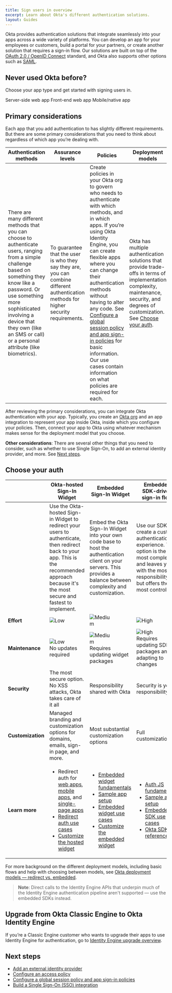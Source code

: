 ```yaml
---
title: Sign users in overview
excerpt: Learn about Okta's different authentication solutions.
layout: Guides
---
```


Okta provides authentication solutions that integrate seamlessly into your apps across a wide variety of platforms. You can develop an app for your employees or customers, build a portal for your partners, or create another solution that requires a sign-in flow. Our solutions are built on top of the [OAuth 2.0 / OpenID Connect](/docs/concepts/oauth-openid/) standard, and Okta also supports other options such as [SAML](/docs/concepts/saml/).

## Never used Okta before?

Choose your app type and get started with signing users in.

<Cards>
  <Card href="/docs/guides/quickstart/main/#server-side-web-app" headerImage="/img/app-types/icon-server.png">Server-side web app</Card>
  <Card href="/docs/guides/quickstart/main/#front-end-web-app" headerImage="/img/app-types/icon-spa.png">Front-end web app</Card>
  <Card href="/docs/guides/quickstart/main/#mobile-native-app" headerImage="/img/app-types/icon-mobile-app.png">Mobile/native app</Card>
</Cards>

## Primary considerations

Each app that you add authentication to has slightly different requirements. But there are some primary considerations that you need to think about regardless of which app you’re dealing with.

| Authentication methods | Assurance levels | Policies | Deployment models |
| ---------------------- | ---------------- | -------- | ----------------- |
| There are many different methods that you can choose to authenticate users, ranging from a simple challenge based on something they know like a password. Or use something more sophisticated involving a device that they own (like an SMS or call) or a personal attribute (like biometrics). | To guarantee that the user is who they say they are, you can combine different authentication methods for higher security requirements. | Create policies in your Okta org to govern who needs to authenticate with which methods, and in which apps. If you’re using Okta Identity Engine, you can create flexible apps where you can change their authentication methods without having to alter any code. See [Configure a global session policy and app sign-in policies](/docs/guides/configure-signon-policy/main/) for basic information. Our use cases contain information on what policies are required for each. | Okta has multiple authentication solutions that provide trade-offs in terms of implementation complexity, maintenance, security, and degrees of customization. See [Choose your auth](#choose-your-auth). |

After reviewing the primary considerations, you can integrate Okta authentication with your app. Typically, you create an [Okta org](/docs/concepts/okta-organizations/) and an app integration to represent your app inside Okta, inside which you configure your policies. Then, connect your app to Okta using whatever mechanism makes sense for the deployment model that you choose.

**Other considerations**: There are several other things that you need to consider, such as whether to use Single Sign-On, to add an external identity provider, and more. See [Next steps](#next-steps).

## Choose your auth

| &nbsp; | Okta-hosted Sign-In Widget | Embedded Sign-In Widget | Embedded SDK-driven sign-in flow|
| ------ | -------------------------- | ----------------------- | ------------------------- |
| &nbsp; | Use the Okta-hosted Sign-in Widget to redirect your users to authenticate, then redirect back to your app. This is the recommended approach because it's the most secure and fastest to implement. | Embed the Okta Sign-In Widget into your own code base to host the authentication client on your servers. This provides a balance between complexity and customization. | Use our SDKs to create a custom authentication experience. This option is the most complex and leaves you with the most responsibility, but offers the most control. |
| **Effort** | <span style="width: 50%;display:block">![Low](/img/ratings/low.png)</span> | <span style="width: 50%;display:block">![Medium](/img/ratings/medium.png)</span> | <span style="width: 50%;display:block">![High](/img/ratings/high.png)</span> |
| **Maintenance** | <span style="width: 50%;display:block">![Low](/img/ratings/low.png)</span> No updates required | <span style="width: 50%;display:block">![Medium](/img/ratings/medium.png)</span> Requires updating widget packages | <span style="width: 50%;display:block">![High](/img/ratings/high.png)</span> Requires updating SDK packages and adapting to changes |
| **Security** | The most secure option. No XSS attacks, Okta takes care of it all | Responsibility shared with Okta | Security is your responsibility |
| **Customization** | Managed branding and customization options for domains, emails, sign-in page, and more. | Most substantial customization options | Full customization |
| **Learn more** | <ul><li>Redirect auth for [web apps](/docs/guides/sign-into-web-app-redirect/), [mobile apps](/docs/guides/sign-into-mobile-app-redirect/), and [single-page apps](/docs/guides/sign-into-spa-redirect/)</li><li>[Redirect auth use cases](/docs/guides/sampleapp-oie-redirectauth/android/main/)</li><li>[Customize the hosted widget](/docs/guides/custom-widget/main/#style-the-okta-hosted-sign-in-widget)</li></ul> | <ul><li>[Embedded widget fundamentals](/docs/guides/embedded-siw/)</li><li>[Sample app setup](/docs/guides/set-up-org/)</li><li>[Embedded widget use cases](/docs/guides/oie-embedded-widget-use-case-load/)</li><li>[Customize the embedded widget](/docs/guides/custom-widget/main/#style-the-self-hosted-sign-in-widget)</li></ul> | <ul><li>[Auth JS fundamentals](/docs/guides/auth-js/)</li><li>[Sample app setup](/docs/guides/oie-embedded-common-org-setup/android/main/)</li><li>[Embedded SDK use cases](/docs/guides/oie-embedded-sdk-use-case-basic-sign-in/)</li><li>[Okta SDKs reference](/code/)</li></ul>|

For more background on the different deployment models, including basic flows and help with choosing between models, see [Okta deployment models &mdash; redirect vs. embedded](/docs/concepts/redirect-vs-embedded/).

> **Note**: Direct calls to the Identity Engine APIs that underpin much of the Identity Engine authentication pipeline aren't supported &mdash; use the embedded SDKs instead.

<EmbeddedBrowserWarning />

## Upgrade from Okta Classic Engine to Okta Identity Engine

If you’re a Classic Engine customer who wants to upgrade their apps to use Identity Engine for authentication, go to [Identity Engine upgrade overview](/docs/guides/oie-upgrade-overview/).

## Next steps

* [Add an external identity provider](/docs/guides/identity-providers/)
* [Configure an access policy](/docs/guides/configure-access-policy/main/)
* [Configure a global session policy and app sign-in policies](/docs/guides/configure-signon-policy/main/)
* [Build a Single Sign-On (SSO) integration](/docs/guides/build-sso-integration/openidconnect/main/)
